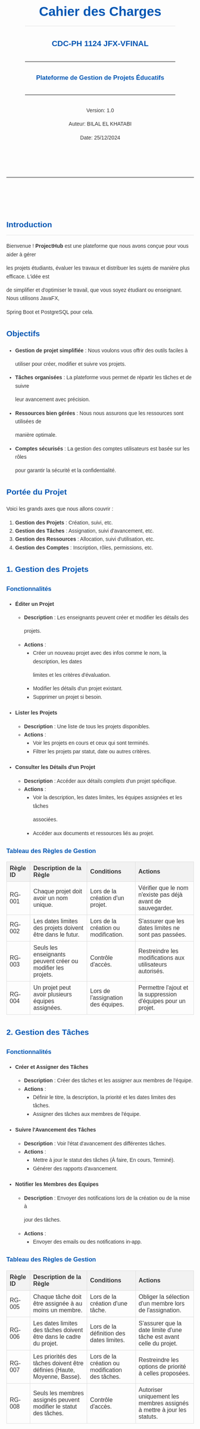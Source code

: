 ﻿<!DOCTYPE  html>

<html  lang="fr">

  

<head>

<meta  charset="utf-8">

<meta  name="viewport"  content="width=device-width, initial-scale=1.0">

<title>Cahier des Charges - ProjectHub</title>

<meta  name="description"  content="CDC-PH 1124 JFX-VFINAL">

<style>

body {

font-family: sans-serif;

line-height: 1.6;

margin: 20px;

color: #333;

}

  

h1,

h2,

h3 {

color: #0056b3;

}

  

h1 {

border-bottom: 2px  solid  #eee;

padding-bottom: 10px;

}

  

ul,

ol {

margin-bottom: 20px;

}

  

table {

width: 100%;

border-collapse: collapse;

margin-bottom: 20px;

}

  

th,

td {

border: 1px  solid  #ddd;

padding: 8px;

text-align: left;

}

  

th {

background-color: #f2f2f2;

}

  

.mermaid {

text-align: center;

}

  

.container {

max-width: 900px;

margin: auto;

}

  

.cover-page {

text-align: center;

padding: 50px;

}

  

.cover-page  h1 {

font-size: 2.5em;

margin-bottom: 20px;

}

  

.cover-page  h2 {

font-size: 1.5em;

margin-bottom: 10px;

}

  

.cover-page  h3 {

font-size: 1.2em;

margin-bottom: 5px;

}

  

hr {

border: 0;

border-top: 1px  solid  #eee;

margin: 30px  0;

}

  

em {

font-style: italic;

}

  

/* Style for the mermaid diagrams */

.mermaid  svg {

max-width: 100%;

height: auto;

}

</style>

<script  src="https://cdn.jsdelivr.net/npm/mermaid/dist/mermaid.min.js"></script>

<script>

mermaid.initialize({ startOnLoad: true });

</script>

</head>

  

<body  class="non-copiable">

<script>

document.addEventListener('contextmenu', function(e) {

e.preventDefault(); // Disable right-click

});

document.addEventListener('copy', function(e) {

e.preventDefault(); // Disable copy

});

</script>

  

<div  class="container">

<!-- Cover Page -->

<div  class="cover-page">

<h1>Cahier des Charges</h1>

<h2>CDC-PH 1124 JFX-VFINAL</h2>

<hr>

<h3>Plateforme de Gestion de Projets Éducatifs</h3>

<hr>

<p>Version: 1.0</p>

<p>Auteur: BILAL EL KHATABI</p>

<p>Date: 25/12/2024</p>

  

</div>

<hr>

<div  style="height: 50px;"></div>

<!-- Introduction -->

<section>

<h1>Introduction</h1>

<p>

Bienvenue ! <strong>ProjectHub</strong> est une plateforme que nous avons conçue pour vous aider à gérer

les projets étudiants, évaluer les travaux et distribuer les sujets de manière plus efficace. L'idée est

de simplifier et d'optimiser le travail, que vous soyez étudiant ou enseignant. Nous utilisons JavaFX,

Spring Boot et PostgreSQL pour cela.

</p>

</section>

  

<!-- Objectifs -->

<section>

<h2>Objectifs</h2>

<ul>

<li><strong>Gestion de projet simplifiée</strong> : Nous voulons vous offrir des outils faciles à

utiliser pour créer, modifier et suivre vos projets.</li>

<li><strong>Tâches organisées</strong> : La plateforme vous permet de répartir les tâches et de suivre

leur avancement avec précision.</li>

<li><strong>Ressources bien gérées</strong> : Nous nous assurons que les ressources sont utilisées de

manière optimale.</li>

<li><strong>Comptes sécurisés</strong> : La gestion des comptes utilisateurs est basée sur les rôles

pour garantir la sécurité et la confidentialité.</li>

</ul>

</section>

  

<!-- Portée du Projet -->

<section>

<h2>Portée du Projet</h2>

<p>Voici les grands axes que nous allons couvrir :</p>

<ol>

<li><strong>Gestion des Projets</strong> : Création, suivi, etc.</li>

<li><strong>Gestion des Tâches</strong> : Assignation, suivi d'avancement, etc.</li>

<li><strong>Gestion des Ressources</strong> : Allocation, suivi d'utilisation, etc.</li>

<li><strong>Gestion des Comptes</strong> : Inscription, rôles, permissions, etc.</li>

</ol>

</section>

  

<!-- Gestion des Projets -->

<section>

<h2>1. Gestion des Projets</h2>

<h3>Fonctionnalités</h3>

<ul>

<li>

<p><strong>Éditer un Projet</strong></p>

<ul>

<li><strong>Description</strong> : Les enseignants peuvent créer et modifier les détails des

projets.</li>

<li><strong>Actions</strong> :

<ul>

<li>Créer un nouveau projet avec des infos comme le nom, la description, les dates

limites et les critères d'évaluation.</li>

<li>Modifier les détails d'un projet existant.</li>

<li>Supprimer un projet si besoin.</li>

</ul>

</li>

</ul>

</li>

<li>

<p><strong>Lister les Projets</strong></p>

<ul>

<li><strong>Description</strong> : Une liste de tous les projets disponibles.</li>

<li><strong>Actions</strong> :

<ul>

<li>Voir les projets en cours et ceux qui sont terminés.</li>

<li>Filtrer les projets par statut, date ou autres critères.</li>

</ul>

</li>

</ul>

</li>

<li>

<p><strong>Consulter les Détails d'un Projet</strong></p>

<ul>

<li><strong>Description</strong> : Accéder aux détails complets d'un projet spécifique.</li>

<li><strong>Actions</strong> :

<ul>

<li>Voir la description, les dates limites, les équipes assignées et les tâches

associées.</li>

<li>Accéder aux documents et ressources liés au projet.</li>

</ul>

</li>

</ul>

</li>

</ul>

<h3>Tableau des Règles de Gestion</h3>

<table>

<thead>

<tr>

<th>Règle ID</th>

<th>Description de la Règle</th>

<th>Conditions</th>

<th>Actions</th>

</tr>

</thead>

<tbody>

<tr>

<td>RG-001</td>

<td>Chaque projet doit avoir un nom unique.</td>

<td>Lors de la création d'un projet.</td>

<td>Vérifier que le nom n'existe pas déjà avant de sauvegarder.</td>

</tr>

<tr>

<td>RG-002</td>

<td>Les dates limites des projets doivent être dans le futur.</td>

<td>Lors de la création ou modification.</td>

<td>S'assurer que les dates limites ne sont pas passées.</td>

</tr>

<tr>

<td>RG-003</td>

<td>Seuls les enseignants peuvent créer ou modifier les projets.</td>

<td>Contrôle d'accès.</td>

<td>Restreindre les modifications aux utilisateurs autorisés.</td>

</tr>

<tr>

<td>RG-004</td>

<td>Un projet peut avoir plusieurs équipes assignées.</td>

<td>Lors de l'assignation des équipes.</td>

<td>Permettre l'ajout et la suppression d'équipes pour un projet.</td>

</tr>

</tbody>

</table>

</section>

  

<!-- Gestion des Tâches -->

<section>

<h2>2. Gestion des Tâches</h2>

<h3>Fonctionnalités</h3>

<ul>

<li>

<p><strong>Créer et Assigner des Tâches</strong></p>

<ul>

<li><strong>Description</strong> : Créer des tâches et les assigner aux membres de l'équipe.

</li>

<li><strong>Actions</strong> :

<ul>

<li>Définir le titre, la description, la priorité et les dates limites des tâches.</li>

<li>Assigner des tâches aux membres de l'équipe.</li>

</ul>

</li>

</ul>

</li>

<li>

<p><strong>Suivre l'Avancement des Tâches</strong></p>

<ul>

<li><strong>Description</strong> : Voir l'état d'avancement des différentes tâches.</li>

<li><strong>Actions</strong> :

<ul>

<li>Mettre à jour le statut des tâches (À faire, En cours, Terminé).</li>

<li>Générer des rapports d'avancement.</li>

</ul>

</li>

</ul>

</li>

<li>

<p><strong>Notifier les Membres des Équipes</strong></p>

<ul>

<li><strong>Description</strong> : Envoyer des notifications lors de la création ou de la mise à

jour des tâches.</li>

<li><strong>Actions</strong> :

<ul>

<li>Envoyer des emails ou des notifications in-app.</li>

</ul>

</li>

</ul>

</li>

</ul>

<h3>Tableau des Règles de Gestion</h3>

<table>

<thead>

<tr>

<th>Règle ID</th>

<th>Description de la Règle</th>

<th>Conditions</th>

<th>Actions</th>

</tr>

</thead>

<tbody>

<tr>

<td>RG-005</td>

<td>Chaque tâche doit être assignée à au moins un membre.</td>

<td>Lors de la création d'une tâche.</td>

<td>Obliger la sélection d'un membre lors de l'assignation.</td>

</tr>

<tr>

<td>RG-006</td>

<td>Les dates limites des tâches doivent être dans le cadre du projet.</td>

<td>Lors de la définition des dates limites.</td>

<td>S'assurer que la date limite d'une tâche est avant celle du projet.</td>

</tr>

<tr>

<td>RG-007</td>

<td>Les priorités des tâches doivent être définies (Haute, Moyenne, Basse).</td>

<td>Lors de la création ou modification des tâches.</td>

<td>Restreindre les options de priorité à celles proposées.</td>

</tr>

<tr>

<td>RG-008</td>

<td>Seuls les membres assignés peuvent modifier le statut des tâches.</td>

<td>Contrôle d'accès.</td>

<td>Autoriser uniquement les membres assignés à mettre à jour les statuts.</td>

</tr>

</tbody>

</table>

</section>

  

<!-- Gestion des Ressources -->

<section>

<h2>3. Gestion des Ressources</h2>

<h3>Fonctionnalités</h3>

<ul>

<li>

<p><strong>Ajouter et Gérer les Ressources</strong></p>

<ul>

<li><strong>Description</strong> : Ajouter les ressources nécessaires pour les projets.</li>

<li><strong>Actions</strong> :

<ul>

<li>Ajouter des ressources matérielles et logicielles.</li>

<li>Gérer la disponibilité et l'allocation des ressources.</li>

</ul>

</li>

</ul>

</li>

<li>

<p><strong>Suivre l'Utilisation des Ressources</strong></p>

<ul>

<li><strong>Description</strong> : Suivre l'utilisation des ressources allouées aux projets.

</li>

<li><strong>Actions</strong> :

<ul>

<li>Générer des rapports sur l'utilisation des ressources.</li>

<li>Identifier les ressources sur-utilisées ou sous-utilisées.</li>

</ul>

</li>

</ul>

</li>

<li>

<p><strong>Optimiser l'Allocation des Ressources</strong></p>

<ul>

<li><strong>Description</strong> : Allouer efficacement les ressources en fonction des besoins

des projets.</li>

<li><strong>Actions</strong> :

<ul>

<li>Réassigner les ressources en cas de déséquilibre.</li>

<li>Planifier l'acquisition de nouvelles ressources si nécessaire.</li>

</ul>

</li>

</ul>

</li>

</ul>

<h3>Tableau des Règles de Gestion</h3>

<table>

<thead>

<tr>

<th>Règle ID</th>

<th>Description de la Règle</th>

<th>Conditions</th>

<th>Actions</th>

</tr>

</thead>

<tbody>

<tr>

<td>RG-009</td>

<td>Une ressource ne peut être allouée qu'à un seul projet à la fois.</td>

<td>Lors de l'allocation des ressources.</td>

<td>Vérifier la disponibilité avant l'allocation.</td>

</tr>

<tr>

<td>RG-010</td>

<td>Les ressources doivent être enregistrées avec des détails complets.</td>

<td>Lors de l'ajout des ressources.</td>

<td>Obliger la saisie des informations (type, quantité, etc.).</td>

</tr>

<tr>

<td>RG-011</td>

<td>Les rapports d'utilisation doivent être générés mensuellement.</td>

<td>Génération des rapports.</td>

<td>Automatiser la création et la distribution des rapports.</td>

</tr>

<tr>

<td>RG-012</td>

<td>Seuls les administrateurs peuvent ajouter ou supprimer des ressources.</td>

<td>Contrôle d'accès.</td>

<td>Restreindre la gestion des ressources aux administrateurs.</td>

</tr>

</tbody>

</table>

</section>

  

<!-- Gestion des Comptes -->

<section>

<h2>4. Gestion des Comptes</h2>

<h3>Fonctionnalités</h3>

<ul>

<li>

<p><strong>Inscription et Authentification des Utilisateurs</strong></p>

<ul>

<li><strong>Description</strong> : Permettre aux utilisateurs de s'inscrire et de se connecter à

la plateforme.</li>

<li><strong>Actions</strong> :

<ul>

<li>Créer un compte avec les informations personnelles.</li>

<li>S'authentifier avec un nom d'utilisateur et un mot de passe.</li>

</ul>

</li>

</ul>

</li>

<li>

<p><strong>Gestion des Rôles et Permissions</strong></p>

<ul>

<li><strong>Description</strong> : Assurer que chaque utilisateur a les permissions appropriées

selon son rôle.</li>

<li><strong>Actions</strong> :

<ul>

<li>Attribuer des rôles (Administrateur, Enseignant, Étudiant).</li>

<li>Définir des permissions spécifiques pour chaque rôle.</li>

</ul>

</li>

</ul>

</li>

<li>

<p><strong>Gestion des Profils Utilisateurs</strong></p>

<ul>

<li><strong>Description</strong> : Permettre aux utilisateurs de gérer leurs profils.</li>

<li><strong>Actions</strong> :

<ul>

<li>Modifier les informations du profil.</li>

<li>Réinitialiser le mot de passe.</li>

<li>Mettre à jour les préférences de notification.</li>

</ul>

</li>

</ul>

</li>

</ul>

<h3>Tableau des Règles de Gestion</h3>

<table>

<thead>

<tr>

<th>Règle ID</th>

<th>Description de la Règle</th>

<th>Conditions</th>

<th>Actions</th>

</tr>

</thead>

<tbody>

<tr>

<td>RG-013</td>

<td>Les mots de passe doivent respecter une politique de sécurité.</td>

<td>Lors de la création ou modification du mot de passe.</td>

<td>Exiger des règles de complexité (longueur, caractères spéciaux, etc.).</td>

</tr>

<tr>

<td>RG-014</td>

<td>Les utilisateurs doivent confirmer leur email lors de l'inscription.</td>

<td>Lors de l'inscription.</td>

<td>Envoyer un email de confirmation et vérifier avant d'activer le compte.</td>

</tr>

<tr>

<td>RG-015</td>

<td>Seuls les administrateurs peuvent attribuer ou modifier les rôles.</td>

<td>Gestion des rôles.</td>

<td>Restreindre l'accès à la gestion des rôles aux administrateurs.</td>

</tr>

<tr>

<td>RG-016</td>

<td>Les sessions utilisateurs doivent expirer après une période d'inactivité.</td>

<td>Sécurité des sessions.</td>

<td>Configurer l'expiration automatique des sessions.</td>

</tr>

<tr>

<td>RG-017</td>

<td>Les critères d'évaluation des projets doivent être définis à la création.</td>

<td>Configuration du projet.</td>

<td>Exiger une grille d'évaluation avant l'activation du projet.</td>

</tr>

<tr>

<td>RG-018</td>

<td>Les notes finales doivent être approuvées par au moins deux enseignants.</td>

<td>Soumission des notes.</td>

<td>Bloquer la finalisation des notes jusqu'à une deuxième approbation.</td>

</tr>

<tr>

<td>RG-019</td>

<td>Les étudiants peuvent faire appel des notes dans un délai de 5 jours.</td>

<td>Publication des notes.</td>

<td>Activer une fenêtre d'appel avec un système de notification.</td>

</tr>

<tr>

<td>RG-020</td>

<td>Les équipes doivent avoir entre 2 et 6 membres.</td>

<td>Formation des équipes.</td>

<td>Valider la taille de l'équipe lors de la création et des modifications.</td>

</tr>

<tr>

<td>RG-021</td>

<td>Les étudiants ne peuvent être que dans une seule équipe par projet.</td>

<td>Assignation des équipes.</td>

<td>Vérifier les appartenances existantes avant d'ajouter à une équipe.</td>

</tr>

<tr>

<td>RG-022</td>

<td>Les chefs d'équipe doivent être élus par les membres de l'équipe.</td>

<td>Configuration de l'équipe.</td>

<td>Exiger un vote majoritaire pour la sélection du chef d'équipe.</td>

</tr>

<tr>

<td>RG-023</td>

<td>Les soumissions de projet doivent être dans des formats approuvés.</td>

<td>Téléchargement des fichiers.</td>

<td>Valider les types de fichiers par rapport à une liste blanche.</td>

</tr>

<tr>

<td>RG-024</td>

<td>Limite de taille des fichiers de 100MB par soumission.</td>

<td>Validation des téléchargements.</td>

<td>Appliquer une limite de taille avec une option de compression.</td>

</tr>

<tr>

<td>RG-025</td>

<td>Conserver l'historique des versions des fichiers pendant 30 jours.</td>

<td>Gestion du stockage.</td>

<td>Mettre en œuvre un système de contrôle de version.</td>

</tr>

<tr>

<td>RG-026</td>

<td>Avertissement des échéances critiques 48 heures à l'avance.</td>

<td>Suivi du temps.</td>

<td>Envoyer des rappels automatisés.</td>

</tr>

<tr>

<td>RG-027</td>

<td>Les membres de l'équipe sont notifiés de tous les changements de statut des tâches.</td>

<td>Mises à jour des tâches.</td>

<td>Envoyer des notifications aux utilisateurs concernés.</td>

</tr>

<tr>

<td>RG-028</td>

<td>Rapports d'avancement hebdomadaires aux enseignants.</td>

<td>Rapports.</td>

<td>Générer et envoyer des rapports automatisés.</td>

</tr>

</tbody>

</table>

</section>

  

<!-- Planning des Sprints -->

<section>

<h2>5. Planning des Sprints</h2>

<table>

<thead>

<tr>

<th>Sprint</th>

<th>Dates</th>

<th>Objectifs</th>

<th>User Stories</th>

<th>Règles de Gestion</th>

</tr>

</thead>

<tbody>

<tr>

<td>Sprint 1</td>

<td>17/12/2024 - 31/12/2024</td>

<td>

<ul>

<li>Mise en place initiale</li>

<li>Authentification et utilisateurs</li>

<li>Base de données</li>

</ul>

</td>

<td>

<ul>

<li>Configuration Spring Boot/Security</li>

<li>CRUD Utilisateurs</li>

<li>Gestion des rôles</li>

</ul>

</td>

<td>RG-013, RG-014, RG-015, RG-016</td>

</tr>

<tr>

<td>Sprint 2</td>

<td>01/01/2025 - 14/01/2025</td>

<td>

<ul>

<li>Gestion des projets</li>

<li>Gestion des équipes</li>

<li>Critères d'évaluation</li>

</ul>

</td>

<td>

<ul>

<li>CRUD Projets</li>

<li>CRUD Équipes</li>

<li>Configuration de l'évaluation</li>

</ul>

</td>

<td>RG-001, RG-002, RG-003, RG-004, RG-017, RG-020, RG-021</td>

</tr>

<tr>

<td>Sprint 3</td>

<td>15/01/2025 - 29/01/2025</td>

<td>

<ul>

<li>Gestion des tâches</li>

<li>Notifications</li>

<li>Rapports</li>

</ul>

</td>

<td>

<ul>

<li>CRUD Tâches</li>

<li>Système de notifications</li>

<li>Rapports hebdomadaires</li>

</ul>

</td>

<td>RG-005, RG-006, RG-007, RG-008, RG-026, RG-027, RG-028</td>

</tr>

</tbody>

</table>

</section>

  

<!-- Architecture du Système -->

<section>

<h2>6. Architecture du Système</h2>

<div  class="mermaid">

C4Context

title Diagramme de Contexte du Système - ProjectHub

  

Person_Ext(student, "Étudiant", "Participe aux projets")

Person_Ext(teacher, "Enseignant", "Gère projets et évaluations")

Person_Ext(admin, "Administrateur", "Administration système")

  

System(projecthub, "ProjectHub", "Plateforme de Gestion de Projets Éducatifs")

  

System_Ext(mailSystem, "Système Email", "Notifications")

System_Ext(storageSystem, "Stockage", "Gestion fichiers")

System_Ext(csvSystem, "Import/Export", "Gestion CSV")

  

Rel(student, projecthub, "Consulte les projets, soumet son travail")

Rel(teacher, projecthub, "Crée et gère les projets, évalue")

Rel(admin, projecthub, "Administre les utilisateurs et les ressources")

  

Rel(projecthub, mailSystem, "Envoie des notifications")

Rel(projecthub, storageSystem, "Stocke les fichiers")

Rel(projecthub, csvSystem, "Importe et exporte les données")

</div>

</section>

  

<!-- Gestion des Risques -->

<section>

<h2>7. Gestion des Risques</h2>

<div  class="mermaid">

%%{init: {'theme': 'base', 'themeVariables': { 'primaryColor': '#FFCC00', 'edgeLabelBackground':

'#ffffee', 'secondaryColor': '#F8F8F8', 'tertiaryColor': '#B3B3B3', 'primaryTextColor': '#000000',

'lineColor': '#333333'}}}%%

quadrantChart

title Matrice des Risques

x-axis Impact

y-axis Probability

quadrant-1 Monitoring

quadrant-2 Major Risks

quadrant-3 Minor Risks

quadrant-4 Attention

"Data Loss": [0.8, 0.9]

"Security Breach": [0.9, 0.7]

"Performance": [0.6, 0.5]

"Downtime": [0.4, 0.8]

"Integration": [0.5, 0.4]

"Adoption": [0.7, 0.6]

</div>

  

<h3>Stratégies de Mitigation</h3>

<p>

Pour chaque risque identifié, nous avons défini des stratégies de mitigation appropriées afin de réduire

l'impact potentiel sur le projet.

</p>

<h3>Tableau des Risques</h3>

<table>

<thead>

<tr>

<th>Risque</th>

<th>Impact</th>

<th>Probabilité</th>

<th>Mitigation</th>

</tr>

</thead>

<tbody>

<tr>

<td>Perte de données</td>

<td>Critique</td>

<td>Moyenne</td>

<td>

<ul>

<li>Sauvegardes automatiques quotidiennes</li>

<li>Réplication des données</li>

<li>Validation des sauvegardes</li>

</ul>

</td>

</tr>

<tr>

<td>Faille de sécurité</td>

<td>Critique</td>

<td>Faible</td>

<td>

<ul>

<li>Audits réguliers</li>

<li>Tests de pénétration</li>

<li>Chiffrement des données sensibles</li>

</ul>

</td>

</tr>

<tr>

<td>Performance</td>

<td>Modéré</td>

<td>Moyenne</td>

<td>

<ul>

<li>Surveillance continue</li>

<li>Tests de charge</li>

<li>Optimisation du code</li>

</ul>

</td>

</tr>

<tr>

<td>Indisponibilité</td>

<td>Élevé</td>

<td>Faible</td>

<td>

<ul>

<li>Architecture hautement disponible</li>

<li>Plan de reprise d'activité</li>

<li>Surveillance 24h/24 et 7j/7</li>

</ul>

</td>

</tr>

<tr>

<td>Intégration</td>

<td>Modéré</td>

<td>Moyenne</td>

<td>

<ul>

<li>Tests d'intégration automatisés</li>

<li>Documentation détaillée</li>

<li>Environnement de staging</li>

</ul>

</td>

</tr>

<tr>

<td>Adoption</td>

<td>Élevé</td>

<td>Moyenne</td>

<td>

<ul>

<li>Formation des utilisateurs</li>

<li>Support réactif</li>

<li>Feedback continu</li>

</ul>

</td>

</tr>

</tbody>

</table>

</section>

  

<!-- Conclusion -->

<section>

<h2>Conclusion</h2>

<p>

Voilà, ce cahier des charges vous donne les grandes lignes de <strong>ProjectHub</strong>. En gérant

efficacement les projets, les tâches, les ressources et les comptes, nous voulons que cette plateforme

soit un outil facile à utiliser et sécurisé pour tout le monde.

</p>

<hr>

<p>

<em>Ce document est susceptible d'être mis à jour et ajusté en fonction de l'évolution du projet et de

vos retours.</em>

</p>

</section>

</div>

</body>

  

</html>
